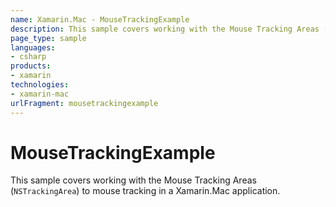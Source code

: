 ```yaml
---
name: Xamarin.Mac - MouseTrackingExample
description: This sample covers working with the Mouse Tracking Areas (NSTrackingArea) to mouse tracking in a Xamarin.Mac application.
page_type: sample
languages:
- csharp
products:
- xamarin
technologies:
- xamarin-mac
urlFragment: mousetrackingexample
---
```

# MouseTrackingExample

This sample covers working with the Mouse Tracking Areas (`NSTrackingArea`) to mouse tracking in a Xamarin.Mac application. 